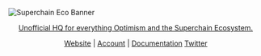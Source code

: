 ![Superchain Eco Banner](https://cdn.prod.website-files.com/67583ccc9a16ca071fa1e4a8/6794c309e8aee4ed44eb1d86_opengraph-light.png)

<p align="center">
  <a href="https://www.superchain.eco/">

<p align="center">Unofficial HQ for everything Optimism and the Superchain Ecosystem.</p>

<p align="center">
  <a href="https://www.superchain.eco" target="_blank" rel="noopener"> Website</a> | <a href="https://account.superchain.eco" target="_blank" rel="noopener"> Account</a> | <a href="https://docs.superchain.eco" target="_blank" rel="noopener"> Documentation</a>  <a href="https://x.com/SuperchainEco" target="_blank" rel="noopener">Twitter</a>
</p>
